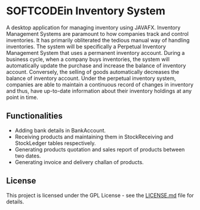 # SOFTCODEin Inventory System
A desktop application for managing inventory using JAVAFX. Inventory Management Systems are paramount to how companies track and control inventories. It has primarily obliterated the tedious manual way of handling inventories. The system will be specifically a Perpetual Inventory Management System that uses a permanent inventory account. During a business cycle, when a company buys inventories, the system will automatically update the purchase and increase the balance of inventory account. Conversely, the selling of goods automatically decreases the balance of inventory account. Under the perpetual inventory system, companies are able to maintain a continuous record of changes in inventory and thus, have up-to-date information about their inventory holdings at any point in time.

## Functionalities
- Adding bank details in BankAccount.
- Receiving products and maintaining them in StockReceiving and StockLedger tables respectively.
- Generating products quotation and sales report of products between two dates.
- Generating invoice and delivery challan of products.

## License
This project is licensed under the GPL License - see the [LICENSE.md](https://github.com/MahamArif/inventory-management-system/blob/master/LICENSE) file for details.
